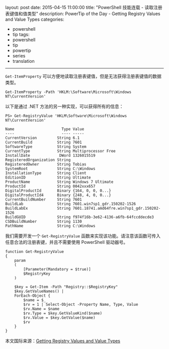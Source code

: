 ﻿layout: post
date: 2015-04-15 11:00:00
title: "PowerShell 技能连载 - 读取注册表键值和值类型"
description: PowerTip of the Day - Getting Registry Values and Value Types
categories:
- powershell
- tip
tags:
- powershell
- tip
- powertip
- series
- translation
---
`Get-ItemProperty` 可以方便地读取注册表键值，但是无法获得注册表键值的数据类型。

    Get-ItemProperty -Path 'HKLM:\Software\Microsoft\Windows NT\CurrentVersion'

以下是通过 .NET 方法的另一种实现，可以获得所有的信息：

    PS> Get-RegistryValue 'HKLM\Software\Microsoft\Windows NT\CurrentVersion' 
    
    Name                     Type Value                                      
    ----                     ---- -----                                      
    CurrentVersion         String 6.1                                        
    CurrentBuild           String 7601                                       
    SoftwareType           String System                                     
    CurrentType            String Multiprocessor Free                        
    InstallDate             DWord 1326015519                                 
    RegisteredOrganization String                                            
    RegisteredOwner        String Tobias                                     
    SystemRoot             String C:\Windows                                 
    InstallationType       String Client                                     
    EditionID              String Ultimate                                   
    ProductName            String Windows 7 Ultimate                         
    ProductId              String 0042xxx657                    
    DigitalProductId       Binary {164, 0, 0, 0...}                          
    DigitalProductId4      Binary {248, 4, 0, 0...}                          
    CurrentBuildNumber     String 7601                                       
    BuildLab               String 7601.win7sp1_gdr.150202-1526               
    BuildLabEx             String 7601.18741.amd64fre.win7sp1_gdr.150202-1526
    BuildGUID              String f974f16b-3e62-4136-a6fb-64fccddecde3       
    CSDBuildNumber         String 1130                                       
    PathName               String C:\Windows                                 

我们需要开发一个 `Get-RegistryValue` 函数来实现该功能。请注意该函数可传入任意合法的注册表键，并且不需要使用 PowerShell 驱动器号。

    function Get-RegistryValue
    {
        param
        (
            [Parameter(Mandatory = $true)]
            $RegistryKey
        )
    
        $key = Get-Item -Path "Registry::$RegistryKey"
        $key.GetValueNames() |
        ForEach-Object {
            $name = $_
            $rv = 1 | Select-Object -Property Name, Type, Value
            $rv.Name = $name
            $rv.Type = $key.GetValueKind($name)
            $rv.Value = $key.GetValue($name)
            $rv
        }
    }

<!--more-->
本文国际来源：[Getting Registry Values and Value Types](http://powershell.com/cs/blogs/tips/archive/2015/04/15/getting-registry-values-and-value-types.aspx)
